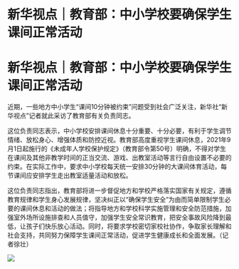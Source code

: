 # 新华视点｜教育部：中小学校要确保学生课间正常活动

# 新华视点｜教育部：中小学校要确保学生课间正常活动

近期，一些地方中小学生“课间10分钟被约束”问题受到社会广泛关注，新华社“新华视点”记者就此采访了教育部有关负责同志。

这位负责同志表示，中小学校安排课间休息十分重要、十分必要，有利于学生调节情绪、放松身心、增强体质和防控近视。教育部高度重视学生课间休息，2021年9月1日起施行的《未成年人学校保护规定》（教育部令第50号）明确，不得对学生在课间及其他非教学时间的正当交流、游戏、出教室活动等言行自由设置不必要的约束。在实际工作中，要求中小学校每天统一安排30分钟的大课间体育活动，每节课间应安排学生走出教室适量活动和放松。

这位负责同志指出，教育部将进一步督促地方和学校严格落实国家有关规定，遵循教育规律和学生身心发展规律，坚决纠正以“确保学生安全”为由而简单限制学生必要的课间休息和活动的做法；将指导地方和学校科学实施管理和安全防范措施，加强室外场所设施排查和人员值守，加强学生安全常识教育，把安全事故风险降到最低，让孩子们快乐放心活动。同时，将要求学校密切家校社协作，争取家长理解和社会支持，共同努力保障学生课间正常活动，促进学生健康成长和全面发展。（记者徐壮）

![](https://inews.gtimg.com/om_bt/OEmgKNvHWRKMdC1mdiuZkkTnJMN5-dzgTIjMcAUycTynMAA/1000)

